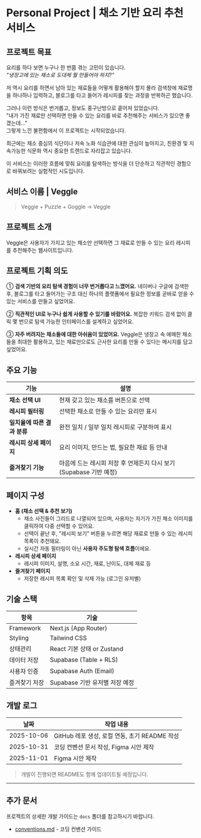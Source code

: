 # Personal Project | 채소 기반 요리 추천 서비스

## 프로젝트 목표

요리를 하다 보면 누구나 한 번쯤 겪는 고민이 있습니다.<br />
_"냉장고에 있는 채소로 도대체 뭘 만들어야 하지?"_

저 역시 요리를 하면서 남아 있는 재료들을 어떻게 활용해야 할지 몰라 검색창에 재료명을 하나하나 입력하고, 블로그를 타고 들어가 레시피를 찾는 과정을 반복하곤 했습니다.

그러나 이런 방식은 번거롭고, 정보도 중구난방으로 흩어져 있었습니다.<br />
"내가 가진 재료만 선택하면 만들 수 있는 요리를 바로 추천해주는 서비스가 있으면 좋겠는데..."<br />
그렇게 느낀 불편함에서 이 프로젝트는 시작되었습니다.

최근에는 채소 중심의 식단이나 저속 노화 식습관에 대한 관심이 높아지고, 친환경 및 지속가능한 식문화 역시 중요한 트렌드로 자리잡고 있습니다.

이 서비스는 이러한 흐름에 맞춰 요리를 탐색하는 방식을 더 단순하고 직관적인 경험으로 바꿔보려는 실험적인 시도입니다.

## 서비스 이름 | Veggle

> Veggie + Puzzle + Goggle → Veggle

## 프로젝트 소개

Veggle은 사용자가 가지고 있는 채소만 선택하면 그 재료로 만들 수 있는 요리 레시피를 추천해주는 웹사이트입니다.

## 프로젝트 기획 의도

① **검색 기반의 요리 탐색 경험이 너무 번거롭다고 느꼈어요.**
네이버나 구글에 검색한 후, 블로그를 타고 들어가는 구조 대신 하나의 플랫폼에서 필요한 정보를 곧바로 얻을 수 있는 서비스를 만들고 싶었어요.

② **직관적인 UI로 누구나 쉽게 사용할 수 있기를 바랐어요.** 복잡한 키워드 검색 없이 클릭 몇 번으로 탐색 가능한 인터페이스를 설계하고 싶었어요.

③ **자주 버려지는 채소들에 대한 아쉬움이 있었어요.** Veggle은 냉장고 속 애매한 채소들을 최대한 활용하고, 있는 재료만으로도 근사한 요리를 만들 수 있다는 메시지를 담고 싶었어요.

## 주요 기능

| **기능**                    | **설명**                                                           |
| --------------------------- | ------------------------------------------------------------------ |
| **채소 선택 UI**            | 현재 갖고 있는 채소를 버튼으로 선택                                |
| **레시피 필터링**           | 선택한 채소로 만들 수 있는 요리만 표시                             |
| **일치율에 따른 결과 분류** | 완전 일치 / 일부 일치 레시피로 구분하여 표시                       |
| **레시피 상세 페이지**      | 요리 이미지, 만드는 법, 필요한 재료 등 안내                        |
| **즐겨찾기 기능**           | 마음에 드는 레시피 저장 후 언제든지 다시 보기 (Supabase 기반 예정) |

## 페이지 구성

- **홈 (채소 선택 & 추천 보기)**
  - 채소 사진들이 그리드로 나열되어 있으며, 사용자는 자기가 가진 채소 이미지를 클릭하여 다중 선택할 수 있어요.
  - 선택이 끝난 후, "레시피 보기" 버튼을 누르면
    해당 재료로 만들 수 있는 레시피 목록이 추천돼요.
  - 실시간 자동 필터링이 아닌 **사용자 주도형 탐색 흐름**이에요.
- **레시피 상세 페이지**
  - 레시피 이미지, 설명, 소요 시간, 재료, 난이도, 대체 재료 등
- **즐겨찾기 페이지**
  - 저장한 레시피 목록 확인 및 삭제 가능 (로그인 유저별)

## 기술 스택

| 항목          | 기술                           |
| ------------- | ------------------------------ |
| Framework     | Next.js (App Router)           |
| Styling       | Tailwind CSS                   |
| 상태관리      | React 기본 상태 or Zustand     |
| 데이터 저장   | Supabase (Table + RLS)         |
| 사용자 인증   | Supabase Auth (Email)          |
| 즐겨찾기 저장 | Supabase 기반 유저별 저장 예정 |

## 개발 로그

| 날짜       | 작업 내용                                     |
| ---------- | --------------------------------------------- |
| 2025-10-06 | GitHub 레포 생성, 로컬 연동, 초기 README 작성 |
| 2025-10-31 | 코딩 컨벤션 문서 작성, Figma 시안 제작        |
| 2025-11-01 | Figma 시안 제작                               |

> 개발이 진행되면 README도 함께 업데이트될 예정입니다.

---

## 추가 문서

프로젝트의 상세한 개발 가이드는 `docs` 폴더를 참고하시기 바랍니다.

- [conventions.md](/docs/conventions.md) - 코딩 컨벤션 가이드
